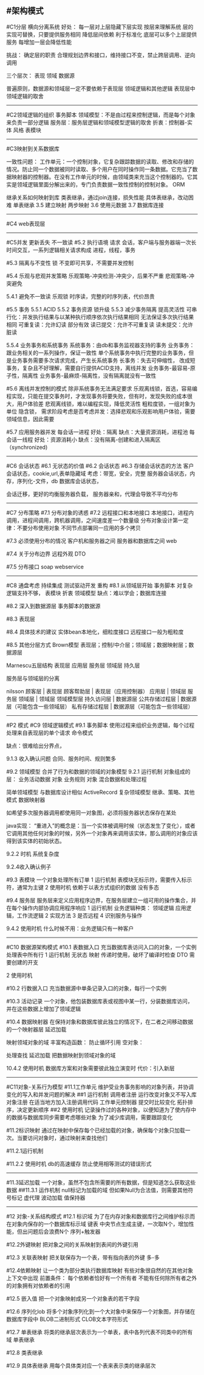 #架构模式
---
#C1分层
横向分离系统
好处：
每一层对上层隐藏下层实现
按层来理解系统
层的实现可替换，只要提供服务相同
降低层间依赖
利于标准化
底层可以多个上层提供服务
每增加一层会降低性能

挑战：
确定层的职责
合理规划边界和接口，维持接口不变，禁止跨层调用、逆向调用

三个层次：
表现
领域
数据源

普遍原则，数据源和领域层一定不要依赖于表现层
领域逻辑和其他逻辑
表现层中领域逻辑的取舍


---
#C2领域逻辑的组织
事务脚本
领域模型：不是由过程来控制逻辑，而是每个对象来负责一部分逻辑
    服务层：服务层逻辑和领域模型逻辑的取舍
        折衷：控制器-实体 风格
表模块

---
#C3映射到关系数据库

一致性问题：
    工作单元：一个控制对象，它复杂跟踪数据的读取、修改和存储的情况。防止同一个数据被同时读取、多个用户在同时操作同一条数据。它充当了数据映射器的控制器。在没有工作单元的时候，由领域类来充当这个控制器的。它其实是领域逻辑里面分解出来的，专门负责数据一致性控制的控制对象。
ORM

继承关系如何映射到库
类表继承，通过join连接，损失性能
具体表继承，改动困难
单表继承
3.5 建立映射
    两步映射
3.6 使用元数据
3.7 数据库连接

---
#C4 web表现层

---
#C5并发
更新丢失
不一致读
#5.2 执行语境
请求
会话，客户端与服务器端一次长时间交互，一系列逻辑相关请求构成
进程，线程，事务

#5.3 隔离与不变性
锁
不变即可共享，不需要并发控制

#5.4 乐观与悲观并发策略
乐观策略-冲突检测-冲突少，后果不严重
悲观策略-冲突避免

5.4.1 避免不一致读
乐观锁
时序读，完整的时序列表，代价昂贵

#5.5 事务
5.5.1 ACID
5.5.2 事务资源
锁升级
5.5.3 减少事务隔离 提高灵活性
可串行化：并发执行结果与以某种执行顺序依次执行结果相同
    无法保证多次执行结果相同
可重复读：允许幻读
    部分有效
读已提交：允许不可重复读
读未提交：允许脏读

5.5.4 业务事务和系统事务
系统事务：由db和事务监视器支持的事务
业务事务：跟业务相关的一系列操作，保证一致性
    单个系统事务中执行完整的业务事务，但是业务事务需要多次请求完成，产生长系统事务
长事务：失去可伸缩性，
改成短事务，复杂且不好理解，需要自行提供ACID支持，离线并发
业务事务-最容易-原子性，隔离性
业务事务-最麻烦-隔离性，没有隔离就没有一致性

#5.6 离线并发控制的模式
除非系统事务无法满足要求
乐观离线锁，首选，容易编程实现，只能在提交事务时，才发现事务将要失败，但有时，发现失败的成本很大，用户体验差
悲观离线锁，难以编程实现，降低灵活性
粗粒度锁，一组对象为单位
隐含锁，
需求阶段考虑是否考虑并发：选择悲观和乐观影响用户体验，需要领域信息，因此需要

#5.7 应用服务器并发
每会话一进程
    好处：隔离
    缺点：大量资源消耗，进程池
每会话一线程
    好处：资源消耗小
    缺点：没有隔离-创建和进入隔离区（synchronized)

---
#C6 会话状态
#6.1 无状态的价值
#6.2 会话状态
#6.3 存储会话状态的方法
客户会话状态，cookie,url,表单隐藏域
    考虑：带宽，安全，完整
服务器会话状态，内存，序列化-文件，db
数据库会话状态，

会话迁移，更好的均衡服务器负载，
服务器亲和，代理会导致不平均分布

---
#C7 分布策略
#7.1 分布对象的诱惑
#7.2 远程接口和本地接口
本地接口，进程内调用，进程间调用，跨机器调用，之间速度差一个数量级
分布对象设计第一定律：不要分布使用对象
不同节点部署同一应用的多个拷贝

#7.3 必须使用分布的情况
客户机和服务器之间
服务器和数据库之间
web

#7.4 关于分布边界
远程外观
DTO

#7.5 分布接口
soap
webservice

---
#C8 通盘考虑
持续集成
测试驱动开发
重构
#8.1 从领域层开始
事务脚本
    对复杂逻辑支持不够，
表模块
    折衷
领域模型
    缺点：难以学会；数据库连接

#8.2 深入到数据源层
事务脚本的数据源

#8.3 表现层

#8.4 具体技术的建议
实体bean本地化，细粒度接口
远程接口一般为粗粒度

#8.5 其他分层方式
Brown模型
表现层；控制/中介层；领域层；数据映射层；数据源层

Marnescu五层结构
表现层
应用层
服务层
领域层
持久层

服务层与领域层的分离

nilsson
顾客层       |   表现层
顾客帮助层    |  表现层（应用控制器）
应用层        |  领域层 服务层
领域层        |  领域层 领域模型层
持久访问层     | 数据源层
公共存储过程层 | 数据源层（可能包含一些领域层）
私有存储过程层 | 数据源层（可能包含一些领域层）

---
#P2 模式
#C9 领域逻辑模式
#9.1 事务脚本
使用过程来组织业务逻辑，每个过程处理来自表现层的单个请求
命令模式

缺点：很难给出分界点，

9.1.3 收入确认问题
合同、服务时间、规则繁多

#9.2 领域模型
合并了行为和数据的领域的对象模型
9.2.1 运行机制
对象组成的层：
    业务活动数据 对象
    业务规则 对象
    混合数据和处理过程

简单领域模型
    与数据库设计相似
    ActiveRecord
复杂领域模型
    继承、策略、其他模式
    数据映射器

如希望多次服务器调用都使用同一对象图，必须将服务器状态保存在某处

java实现：
“重进入”的概念是：当一个实体被调用时候（状态发生了变化），或者它调用其他任何对象的时候，另外一个对象再来调用该实体，那么调用的对象应该得到该实体的初始状态。

9.2.2 时机
系统复杂度

9.2.4收入确认例子

#9.3 表模块
一个对象处理所有订单
1 运行机制
表模块无标示符，需要传入标示符，通常为主键
2 使用时机
依赖于以表方式组织的数据
没有多态

#9.4 服务层
服务层来定义应用程序边界，在服务层建立一组可用的操作集合，并在每个操作内部协调应用程序响应
1 运行机制
业务逻辑种类：
    领域逻辑
    应用逻辑，工作流逻辑
2 实现方法
3 是否远程
4 识别服务与操作

9.4.2 使用时机
什么时候不用：业务逻辑只有一种客户

---
#C10 数据源架构模式
#10.1 表数据入口
充当数据库表访问入口的对象，一个实例处理表中所有行
1 运行机制
无状态
映射
    传递时使用，破坏了编译时检查
DTO
    需要创建的开支

2 使用时机

#10.2 行数据入口
充当数据源中单条记录入口的对象，每行一个实例

#10.3 活动记录
一个对象，他包装数据库表或视图中某一行，分装数据库访问，并在这些数据上增加了领域逻辑

#10.4 数据映射器
在保持对象和数据库彼此独立的情况下，在二者之间移动数据的一个映射器层
延迟加载

映射领域对象的域
    丰富构造函数：
        防止循环引用
    空对象：

处理查找
    延迟加载
把数据映射到领域对象的域

10.4.2 使用时机
数据库方案和对象需要彼此独立演变时
代价：引入新层

----
#C11对象-关系行为模型
#11.1工作单元
维护受业务事务影响的对象列表，并协调变化的写入和并发问题的解决
##1 运行机制
调用者注册
    运行改变对象又不写入库
对象注册
    在适当地方加入注册调用代码
工作单元控制器
    提交时比较变化
拓扑排序，决定更新顺序
##2 使用时机
记录操作过的各种对象，以便知道为了使内存中的数据与数据库同步需要考虑哪些对象
为了减少库调用，需要跟踪变化

#11.2标识映射
通过在映射中保存每个已经加载的对象，确保每个对象只加载一次。当要访问对象时，通过映射来查找他们

#11.2.1运行机制

#11.2.2 使用时机
db的高速缓存
防止使用相等测试的错误形式

---
#11.3延迟加载
一个对象，虽然不包含所需要的所有数据，但是知道怎么获取这些数据
##11.3.1 运作机制
null标记为加载的域
但如果Null为合法值，则需要其他符号标记
虚代理
波动加载
值保持器

---
#12 对象-关系结构模式
#12.1 标识域
为了在内存对象和数据库行之间维护标示而在对象内保存的一个数据库标示域
键表
    中央节点生成主键，一次取N个，增加性能，但出问题后会浪费N个
序列+触发器

#12.2外键映射
把对象之间的关系映射到表间的外键引用

#12.3 关联表映射
把关联保存为一个表，带有指向表的外键
多-多

#12.4依赖映射
让一个类为部分类执行数据库映射
有些对象很自然的在其他对象上下文中出现
前置条件：
每个依赖者恰好有一个所有者
不能有任何除所有者之外的对象拥有对依赖者的引用

#12.5 嵌入值
把一个对象映射成另一个对象表的若干字段

#12.6 序列化lob
将多个对象序列化到一个大对象中来保存一个对象图，并存储在数据库字段中
BLOB二进制形式
CLOB文本字符形式

#12.7 单表继承
将类的继承层次表示为一个单表，表中各列代表不同类中的所有域
单表继承

#12.8 类表继承

#12.9 具体表继承
用每个具体类对应一个表来表示类的继承层次

















































































